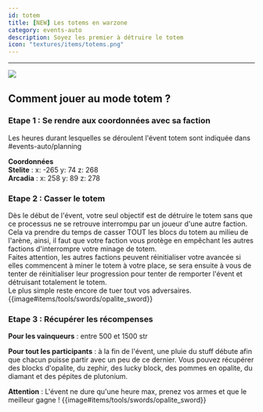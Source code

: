 ```yaml
---
id: totem
title: [NEW] Les totems en warzone
category: events-auto
description: Soyez les premier à détruire le totem 
icon: "textures/items/totems.png"
---
```

___
<img class="thumbnail-right" src="https://user-images.githubusercontent.com/109299545/182174544-01995bfe-b948-43cf-aa93-b61008a7c3d5.png">

## Comment jouer au mode totem ?
### Etape 1 : Se rendre aux coordonnées avec sa faction
Les heures durant lesquelles se déroulent l'évent totem sont indiquée dans #events-auto/planning  

**Coordonnées**  
**Stelite** : x: -265 y: 74 z: 268  
**Arcadia** : x: 258 y: 89 z: 278

### Etape 2 : Casser le totem
Dès le début de l'évent, votre seul objectif est de détruire le totem sans que ce processus ne se retrouve interrompu par un joueur d'une autre faction.  
Cela va prendre du temps de casser TOUT les blocs du totem au milieu de l'arène, ainsi, il faut que votre faction vous protège en empêchant les autres factions d'interrompre votre minage de totem.  
Faites attention, les autres factions peuvent réinitialiser votre avancée si elles commencent à miner le totem à votre place, se sera ensuite à vous de tenter de réinitialiser leur progression pour tenter de remporter l'évent et détruisant totalement le totem.  
Le plus simple reste encore de tuer tout vos adversaires. {{image#items/tools/swords/opalite_sword}}

### Etape 3 : Récupérer les récompenses
**Pour les vainqueurs** : entre 500 et 1500 str

**Pour tout les participants** : à la fin de l'évent, une pluie du stuff débute afin que chacun puisse partir avec un peu de ce dernier.
Vous pouvez récupérer des blocks d'opalite, du zephir, des lucky block, des pommes en opalite, du diamant et des pépites de plutonium.

**Attention** : L'évent ne dure qu'une heure max, prenez vos armes et que le meilleur gagne ! {{image#items/tools/swords/opalite_sword}}